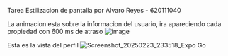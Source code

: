 Tarea Estilizacion de pantalla por Alvaro Reyes - 620111040

La animacion esta sobre la informacion del usuario, ira apareciendo cada propiedad con 600 ms de atraso 
![image](https://github.com/user-attachments/assets/78b32858-3e96-4b3b-9a0f-ce747461b696)

Esta es la vista del perfil
![Screenshot_20250223_233518_Expo Go](https://github.com/user-attachments/assets/507249e0-3c05-4b3c-a33b-54b3d4da0f38)
